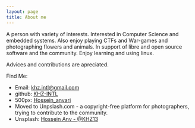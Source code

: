 ```yaml
---
layout: page
title: About me 
---
```

A person with variety of interests. Interested in Computer Science and embedded systems. Also enjoy playing CTFs and War-games and photographing flowers and animals. In support of libre and open source software and the community. Enjoy learning and using linux. 


Advices and contributions are apreciated.

Find Me:
+ Email: <a href="mailto:khz.intl@gmail.com">khz.intl@gmail.com</a>
+ github: <a href="https://www.github.com/khz-intl/" target="_blank">KHZ-INTL</a>
+ 500px: <a href="https://www.500px.com/hossein_anvari/" target="_blank">Hossein_anvari</a>
 + Moved to Unpslash.com - a copyright-free platform for photographers, trying to contribute to the community.
+ Unsplash: <a href="https://unsplash.com/@khz13" target="_blank">Hossein Anv - @KHZ13</a>

